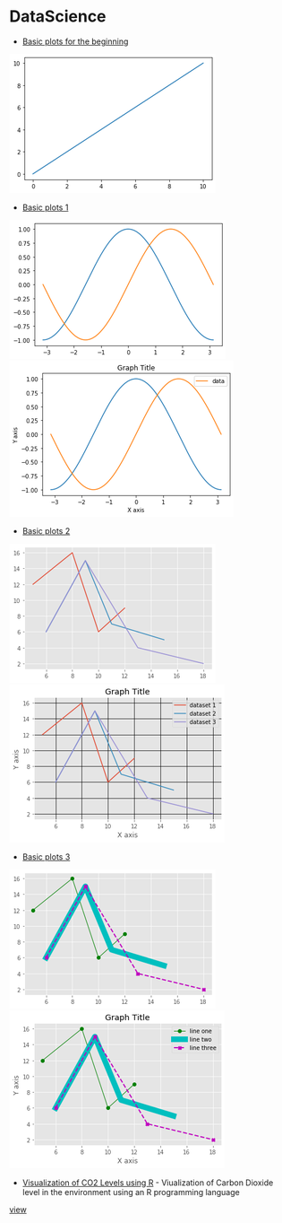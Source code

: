 # DataScience

- [Basic plots for the beginning](https://github.com/vpdesai2020/DataScience/blob/master/NoteBook%20-%20Basic%20plotting/Basic%20plots%20for%20the%20beginning%20.ipynb)

![](https://github.com/vpdesai2020/DataScience/blob/master/NoteBook%20-%20Basic%20plotting/Plots_PNG/Basic_plots.png)

- [Basic plots 1](https://github.com/vpdesai2020/DataScience/blob/master/NoteBook%20-%20Basic%20plotting/Basic%20plots%201.ipynb)

![](https://github.com/vpdesai2020/DataScience/blob/master/NoteBook%20-%20Basic%20plotting/Plots_PNG/Basic_plots_1.png)
![](https://github.com/vpdesai2020/DataScience/blob/master/NoteBook%20-%20Basic%20plotting/Plots_PNG/Basic_plots_1_(1).png)

- [Basic plots 2](https://github.com/vpdesai2020/DataScience/blob/master/NoteBook%20-%20Basic%20plotting/Basic%20plots%202.ipynb)

![](https://github.com/vpdesai2020/DataScience/blob/master/NoteBook%20-%20Basic%20plotting/Plots_PNG/Basic_plots_2.png)
![](https://github.com/vpdesai2020/DataScience/blob/master/NoteBook%20-%20Basic%20plotting/Plots_PNG/Basic_plots_2_(1).png)

- [Basic plots 3](https://github.com/vpdesai2020/DataScience/blob/master/NoteBook%20-%20Basic%20plotting/Basic%20plots%203.ipynb)

![](https://github.com/vpdesai2020/DataScience/blob/master/NoteBook%20-%20Basic%20plotting/Plots_PNG/Basic_plots_3.png)
![](https://github.com/vpdesai2020/DataScience/blob/master/NoteBook%20-%20Basic%20plotting/Plots_PNG/Basic_plots_3_(1).png)

- [Visualization of CO2 Levels using R](https://github.com/vpdesai2020/DataScience/tree/master/Visualization%20of%20CO2%20Levels%20in%20R) - Viualization of Carbon Dioxide level in the environment using an R programming language 

[view](https://htmlpreview.github.io/?https://github.com/vpdesai2020/DataScience/blob/master/Visualization%20of%20CO2%20Levels%20in%20R/Visualizing_CO2_levels.html)
